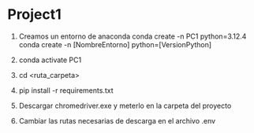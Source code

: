 # Project1

1. Creamos un entorno de anaconda
    conda create -n PC1 python=3.12.4
    conda create -n [NombreEntorno] python=[VersionPython]

2. conda activate PC1
3. cd <ruta_carpeta>
4. pip install -r requirements.txt
5. Descargar chromedriver.exe y meterlo en la carpeta del proyecto
6. Cambiar las rutas necesarias de descarga en el archivo .env
